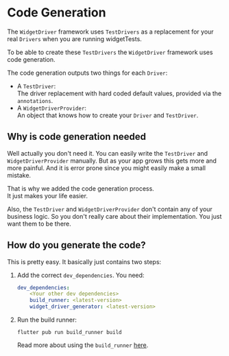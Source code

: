 # Code Generation

The `WidgetDriver` framework uses `TestDrivers` as a replacement for your real `Drivers` when you are running widgetTests.

To be able to create these `TestDrivers` the `WidgetDriver` framework uses code generation.

The code generation outputs two things for each `Driver`:

- A `TestDriver`:  
The driver replacement with hard coded default values, provided via the `annotations`.
- A `WidgetDriverProvider`:  
An object that knows how to create your `Driver` and `TestDriver`.

## Why is code generation needed

Well actually you don't need it. You can easily write the `TestDriver` and `WidgetDriverProvider` manually. But as your app grows this gets more and more painful. And it is error prone since you might easily make a small mistake.

That is why we added the code generation process.  
It just makes your life easier.

Also, the `TestDriver` and `WidgetDriverProvider` don't contain any of your business logic. So you don't really care about their implementation. You just want them to be there.

## How do you generate the code?

This is pretty easy. It basically just contains two steps:

1. Add the correct `dev_dependencies`. You need:  
    ```yaml
    dev_dependencies:
        <Your other dev dependencies>
        build_runner: <latest-version>
        widget_driver_generator: <latest-version>
    ```

2. Run the build runner:  
    ```console
    flutter pub run build_runner build
    ```
    Read more about using the `build_runner` [here](https://pub.dev/packages/build_runner).
